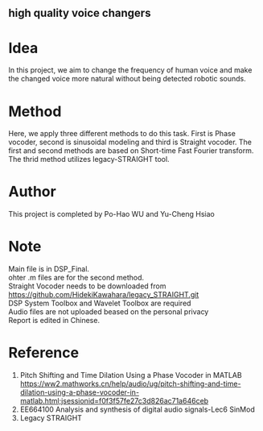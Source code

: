 ## high quality voice changers

# Idea
In this project, we aim to change the frequency of human voice and make the changed voice more natural without being detected robotic sounds.

# Method
Here, we apply three different methods to do this task. First is Phase vocoder, second is sinusoidal modeling and third is Straight vocoder. 
The first and second methods are based on Short-time Fast Fourier transform.
The thrid method utilizes legacy-STRAIGHT tool.

# Author
This project is completed by Po-Hao WU and Yu-Cheng Hsiao

# Note
Main file is in DSP_Final. \
ohter .m files are for the second method. \
Straight Vocoder needs to be downloaded from https://github.com/HidekiKawahara/legacy_STRAIGHT.git  \
DSP System Toolbox and Wavelet Toolbox are required \
Audio files are not uploaded beased on the personal privacy \
Report is edited in Chinese.

# Reference
1.  Pitch Shifting and Time Dilation Using a Phase Vocoder in MATLAB https://ww2.mathworks.cn/help/audio/ug/pitch-shifting-and-time-dilation-using-a-phase-vocoder-in-matlab.html;jsessionid=f0f3f57fe27c3d826ac71a646ceb
2.  EE664100 Analysis and synthesis of digital audio signals-Lec6 SinMod
3.  Legacy STRAIGHT
